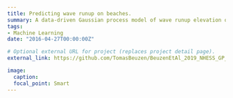 ```yaml
---
title: Predicting wave runup on beaches.
summary: A data-driven Gaussian process model of wave runup elevation on beaches.
tags:
- Machine Learning
date: "2016-04-27T00:00:00Z"

# Optional external URL for project (replaces project detail page).
external_link: https://github.com/TomasBeuzen/BeuzenEtAl_2019_NHESS_GP_runup_model

image:
  caption:
  focal_point: Smart
---
```

